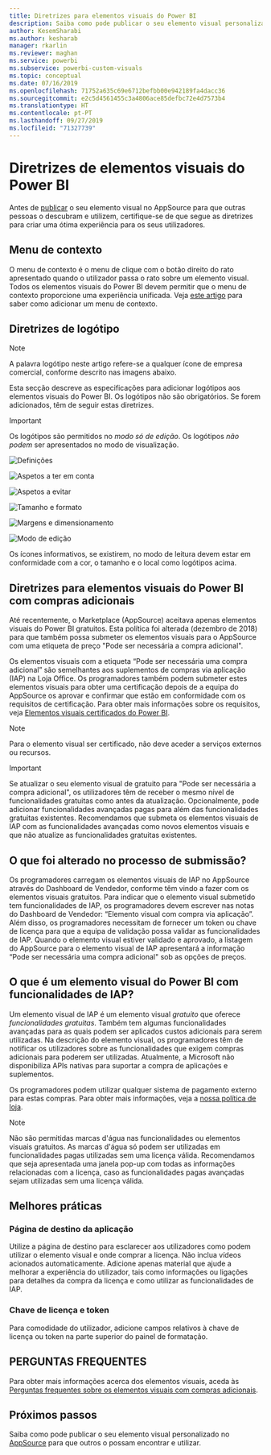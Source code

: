 ```yaml
---
title: Diretrizes para elementos visuais do Power BI
description: Saiba como pode publicar o seu elemento visual personalizado no AppSource para que outros o possam encontrar e utilizar através de uma compra.
author: KesemSharabi
ms.author: kesharab
manager: rkarlin
ms.reviewer: maghan
ms.service: powerbi
ms.subservice: powerbi-custom-visuals
ms.topic: conceptual
ms.date: 07/16/2019
ms.openlocfilehash: 71752a635c69e6712befbb00e942189fa4dacc36
ms.sourcegitcommit: e2c5d4561455c3a4806ace85defbc72e4d7573b4
ms.translationtype: HT
ms.contentlocale: pt-PT
ms.lasthandoff: 09/27/2019
ms.locfileid: "71327739"
---
```

# <a name="guidelines-for-power-bi-visuals"></a>Diretrizes de elementos visuais do Power BI
Antes de [publicar](https://docs.microsoft.com/power-bi/developer/office-store) o seu elemento visual no AppSource para que outras pessoas o descubram e utilizem, certifique-se de que segue as diretrizes para criar uma ótima experiência para os seus utilizadores. 

## <a name="context-menu"></a>Menu de contexto
O menu de contexto é o menu de clique com o botão direito do rato apresentado quando o utilizador passa o rato sobre um elemento visual.
Todos os elementos visuais do Power BI devem permitir que o menu de contexto proporcione uma experiência unificada. Veja [este artigo](https://github.com/Microsoft/PowerBI-visuals/blob/gh-pages/tutorials/building-bar-chart/adding-context-menu-to-the-bar.md) para saber como adicionar um menu de contexto.


## <a name="logo-guidelines"></a>Diretrizes de logótipo
> [!NOTE]
> A palavra logótipo neste artigo refere-se a qualquer ícone de empresa comercial, conforme descrito nas imagens abaixo. 

Esta secção descreve as especificações para adicionar logótipos aos elementos visuais do Power BI. Os logótipos não são obrigatórios. Se forem adicionados, têm de seguir estas diretrizes. 

> [!IMPORTANT]
> Os logótipos são permitidos no *modo só de edição*. Os logótipos *não podem* ser apresentados no modo de visualização.


![Definições](media/guidelines-powerbi-visuals/definitions.png)

![Aspetos a ter em conta](media/guidelines-powerbi-visuals/things-to-keep-in-mind.png)

![Aspetos a evitar](media/guidelines-powerbi-visuals/things-to-avoid.png)

![Tamanho e formato](media/guidelines-powerbi-visuals/size-and-format.png)

![Margens e dimensionamento](media/guidelines-powerbi-visuals/margins-and-sizes.png)

![Modo de edição](media/guidelines-powerbi-visuals/logos-in-edit-mode.png)


Os ícones informativos, se existirem, no modo de leitura devem estar em conformidade com a cor, o tamanho e o local como logótipos acima.

## <a name="guidelines-for-power-bi-visuals-with-additional-purchases"></a>Diretrizes para elementos visuais do Power BI com compras adicionais

Até recentemente, o Marketplace (AppSource) aceitava apenas elementos visuais do Power BI gratuitos. Esta política foi alterada (dezembro de 2018) para que também possa submeter os elementos visuais para o AppSource com uma etiqueta de preço "Pode ser necessária a compra adicional". 

Os elementos visuais com a etiqueta “Pode ser necessária uma compra adicional” são semelhantes aos suplementos de compras via aplicação (IAP) na Loja Office. Os programadores também podem submeter estes elementos visuais para obter uma certificação depois de a equipa do AppSource os aprovar e confirmar que estão em conformidade com os requisitos de certificação. Para obter mais informações sobre os requisitos, veja [Elementos visuais certificados do Power BI](../power-bi-custom-visuals-certified.md).

> [!NOTE]
> Para o elemento visual ser certificado, não deve aceder a serviços externos ou recursos.

>[!IMPORTANT]  
> Se atualizar o seu elemento visual de gratuito para "Pode ser necessária a compra adicional", os utilizadores têm de receber o mesmo nível de funcionalidades gratuitas como antes da atualização. Opcionalmente, pode adicionar funcionalidades avançadas pagas para além das funcionalidades gratuitas existentes. Recomendamos que submeta os elementos visuais de IAP com as funcionalidades avançadas como novos elementos visuais e que não atualize as funcionalidades gratuitas existentes.

## <a name="what-changed-in-the-submission-process"></a>O que foi alterado no processo de submissão?

Os programadores carregam os elementos visuais de IAP no AppSource através do Dashboard de Vendedor, conforme têm vindo a fazer com os elementos visuais gratuitos. Para indicar que o elemento visual submetido tem funcionalidades de IAP, os programadores devem escrever nas notas do Dashboard de Vendedor: “Elemento visual com compra via aplicação”. Além disso, os programadores necessitam de fornecer um token ou chave de licença para que a equipa de validação possa validar as funcionalidades de IAP. Quando o elemento visual estiver validado e aprovado, a listagem do AppSource para o elemento visual de IAP apresentará a informação “Pode ser necessária uma compra adicional" sob as opções de preços.

## <a name="what-is-a-power-bi-visual-with-iap-features"></a>O que é um elemento visual do Power BI com funcionalidades de IAP?

Um elemento visual de IAP é um elemento visual *gratuito* que oferece *funcionalidades gratuitas*. Também tem algumas funcionalidades avançadas para as quais podem ser aplicados custos adicionais para serem utilizadas. Na descrição do elemento visual, os programadores têm de notificar os utilizadores sobre as funcionalidades que exigem compras adicionais para poderem ser utilizadas. Atualmente, a Microsoft não disponibiliza APIs nativas para suportar a compra de aplicações e suplementos.

Os programadores podem utilizar qualquer sistema de pagamento externo para estas compras. Para obter mais informações, veja a [nossa política de loja](https://docs.microsoft.com/office/dev/store/validation-policies#2-apps-or-add-ins-can-display-certain-ads).

> [!NOTE]
> Não são permitidas marcas d'água nas funcionalidades ou elementos visuais gratuitos. As marcas d'água só podem ser utilizadas em funcionalidades pagas utilizadas sem uma licença válida. Recomendamos que seja apresentada uma janela pop-up com todas as informações relacionadas com a licença, caso as funcionalidades pagas avançadas sejam utilizadas sem uma licença válida.  


## <a name="best-practices"></a>Melhores práticas

### <a name="visual-landing-page"></a>Página de destino da aplicação

Utilize a página de destino para esclarecer aos utilizadores como podem utilizar o elemento visual e onde comprar a licença. Não inclua vídeos acionados automaticamente. Adicione apenas material que ajude a melhorar a experiência do utilizador, tais como informações ou ligações para detalhes da compra da licença e como utilizar as funcionalidades de IAP.

### <a name="license-key-and-token"></a>Chave de licença e token

Para comodidade do utilizador, adicione campos relativos à chave de licença ou token na parte superior do painel de formatação.

## <a name="faq"></a>PERGUNTAS FREQUENTES

Para obter mais informações acerca dos elementos visuais, aceda às [Perguntas frequentes sobre os elementos visuais com compras adicionais](https://docs.microsoft.com/power-bi/power-bi-custom-visuals-faq#visuals-with-additional-purchases).

## <a name="next-steps"></a>Próximos passos

Saiba como pode publicar o seu elemento visual personalizado no [AppSource](office-store.md) para que outros o possam encontrar e utilizar.
